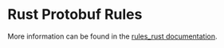 # Rust Protobuf Rules

More information can be found in the [rules_rust documentation](https://bazelbuild.github.io/rules_rust/rust_proto.html).
